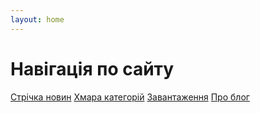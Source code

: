 ```yaml
---
layout: home
---
```

<h1>Навігація по сайту</h1>
<div class="navigation">		
	<a href="/feed"><i class="fa fa-newspaper-o"></i>Стрічка новин</a>
	<a href="/cat"><i class="fa fa-cloud"></i>Хмара категорій</a>
	<a href="/downloads"><i class="fa fa-download"></i>Завантаження</a>
	<a href="/about"><i class="fa fa-info"></i>Про блог</a>
</div>
